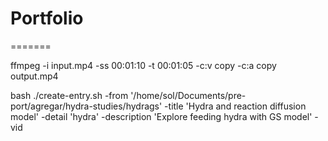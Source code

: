 # Portfolio
=======

ffmpeg -i input.mp4 -ss 00:01:10 -t 00:01:05 -c:v copy -c:a copy output.mp4


bash ./create-entry.sh -from '/home/sol/Documents/pre-port/agregar/hydra-studies/hydrags'  -title 'Hydra and reaction diffusion model' -detail 'hydra' -description 'Explore feeding hydra with GS model'  -vid